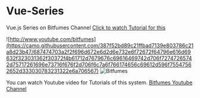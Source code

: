 # Vue-Series
Vue.js Series on Bitfumes Channel
[Click to watch Tutorial for this](https://www.youtube.com/watch?v=DX6HjrI2rBg)

![http://www.youtube.com/bitfumes](https://camo.githubusercontent.com/387f52bd89c21ffbad7139e803786c21a8d23b47/687474703a2f2f696d672e6d2d6e732e6f72672f64796e616d69632f323031362f30372f4b61712d7679676c69616469742d706f72747265742d75717261696e73716f676f2d706f6c7a6f766174656c69612d596f75547562652d333030783231322e6a706567) ![Bitfumes](https://camo.githubusercontent.com/dcaf7fabd87545b203883b2742aaf59dc8cfd1ab/687474703a2f2f7777772e62697466756d65732e636f6d2f73746f726167652f6170702f7075626c69632f626c6f672f6c6f676f322e706e67)

You can watch Youtube video for Tutorials of this system.
[Bitfumes Youtube Channel](https://www.youtube.com/bitfumes)
